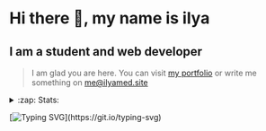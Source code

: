 # Hi there 👋, my name is ilya
## I am a student and web developer
<!-- ![I am a student and web developer](https://i.pinimg.com/originals/b9/ba/44/b9ba446cca2bb06ff1a8d49fd46581ed.jpg) -->

>I am glad you are here. You can visit [my portfolio](https://ilyamed.site/) or write me something on me@ilyamed.site 

<!-- - 🔭 I’m currently working on some pet projects
- 🤔 I’m looking for help with design...
- 🥅 2022 Goals: Find a job
- 💬 Ask me about my favourite movies 
 -->
 
<details>
  <summary>:zap: Stats:</summary>
<p><!-- https://github.com/anmol098/waka-readme-stats -->
  
![Profile Views](https://komarev.com/ghpvc/?username=Terro216&color=blueviolet)

<!--START_SECTION:waka-->
![Code Time](http://img.shields.io/badge/Code%20Time-0%20secs-blue)

**🐱 My GitHub Data** 

> 🏆 271 Contributions in the Year 2022
 > 
> 📦 128.4 kB Used in GitHub's Storage 
 > 
> 💼 Opted to Hire
 > 
> 📜 13 Public Repositories 
 > 
> 🔑 2 Private Repositories  
 > 
**I'm a Night 🦉** 

```text
🌞 Morning    39 commits     ██░░░░░░░░░░░░░░░░░░░░░░░   9.82% 
🌆 Daytime    69 commits     ████░░░░░░░░░░░░░░░░░░░░░   17.38% 
🌃 Evening    166 commits    ██████████░░░░░░░░░░░░░░░   41.81% 
🌙 Night      123 commits    ███████░░░░░░░░░░░░░░░░░░   30.98%

```


📊 **This Week I Spent My Time On** 

```text
⌚︎ Time Zone: Europe/Moscow

💬 Programming Languages: 
C++                      13 hrs 46 mins      █████████████████████░░░░   84.06% 
ObjectiveC               2 hrs 29 mins       ███░░░░░░░░░░░░░░░░░░░░░░   15.19% 
CMake                    7 mins              ░░░░░░░░░░░░░░░░░░░░░░░░░   0.75%

🔥 Editors: 
CLion                    16 hrs 20 mins      █████████████████████████   99.68% 
VS Code                  3 mins              ░░░░░░░░░░░░░░░░░░░░░░░░░   0.32%

🐱‍💻 Projects: 
siaod                    16 hrs 20 mins      █████████████████████████   99.65% 
Unknown Project          3 mins              ░░░░░░░░░░░░░░░░░░░░░░░░░   0.32% 
mirea_siaod              0 secs              ░░░░░░░░░░░░░░░░░░░░░░░░░   0.03%

```


 Last Updated on 03/06/2022 18:45:46 UTC
<!--END_SECTION:waka-->
  
![GitHub stats](https://github-readme-stats.vercel.app/api?username=Terro216&show_icons=true&theme=darcula)  
</p>
</details>

[![Typing SVG](https://readme-typing-svg.herokuapp.com?color=%23204829&duration=7000&lines=Wake+up%2C+Neo...)](https://git.io/typing-svg)
